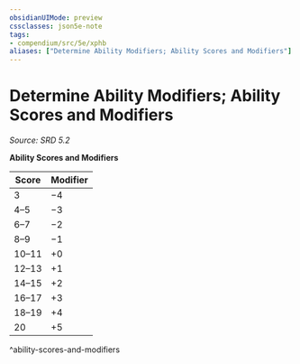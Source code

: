 ```yaml
---
obsidianUIMode: preview
cssclasses: json5e-note
tags:
- compendium/src/5e/xphb
aliases: ["Determine Ability Modifiers; Ability Scores and Modifiers"]
---
```

# Determine Ability Modifiers; Ability Scores and Modifiers
*Source: SRD 5.2* 

**Ability Scores and Modifiers**

| Score | Modifier |
|-------|----------|
| 3 | −4 |
| 4–5 | −3 |
| 6–7 | −2 |
| 8–9 | −1 |
| 10–11 | +0 |
| 12–13 | +1 |
| 14–15 | +2 |
| 16–17 | +3 |
| 18–19 | +4 |
| 20 | +5 |
^ability-scores-and-modifiers